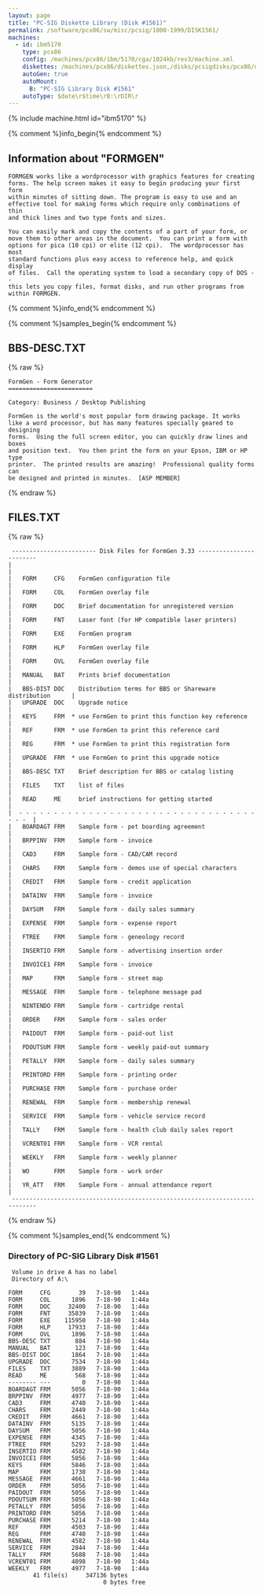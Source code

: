 ```yaml
---
layout: page
title: "PC-SIG Diskette Library (Disk #1561)"
permalink: /software/pcx86/sw/misc/pcsig/1000-1999/DISK1561/
machines:
  - id: ibm5170
    type: pcx86
    config: /machines/pcx86/ibm/5170/cga/1024kb/rev3/machine.xml
    diskettes: /machines/pcx86/diskettes.json,/disks/pcsigdisks/pcx86/diskettes.json
    autoGen: true
    autoMount:
      B: "PC-SIG Library Disk #1561"
    autoType: $date\r$time\rB:\rDIR\r
---
```


{% include machine.html id="ibm5170" %}

{% comment %}info_begin{% endcomment %}

## Information about "FORMGEN"

    FORMGEN works like a wordprocessor with graphics features for creating
    forms. The help screen makes it easy to begin producing your first form
    within minutes of sitting down. The program is easy to use and an
    effective tool for making forms which require only combinations of thin
    and thick lines and two type fonts and sizes.
    
    You can easily mark and copy the contents of a part of your form, or
    move them to other areas in the document.  You can print a form with
    options for pica (10 cpi) or elite (12 cpi).  The wordprocessor has most
    standard functions plus easy access to reference help, and quick display
    of files.  Call the operating system to load a secondary copy of DOS --
    this lets you copy files, format disks, and run other programs from
    within FORMGEN.
{% comment %}info_end{% endcomment %}

{% comment %}samples_begin{% endcomment %}

## BBS-DESC.TXT

{% raw %}
```
FormGen - Form Generator                                                       
========================                                                       
                                                                               
Category: Business / Desktop Publishing                                        
                                                                               
FormGen is the world's most popular form drawing package. It works     
like a word processor, but has many features specially geared to designing     
forms.  Using the full screen editor, you can quickly draw lines and boxes     
and position text.  You then print the form on your Epson, IBM or HP type      
printer.  The printed results are amazing!  Professional quality forms can     
be designed and printed in minutes.  [ASP MEMBER]                              
```
{% endraw %}

## FILES.TXT

{% raw %}
```
 ------------------------ Disk Files for FormGen 3.33 ------------------------ 
|                                                                             |
|   FORM     CFG    FormGen configuration file                                |
|   FORM     COL    FormGen overlay file                                      |
|   FORM     DOC    Brief documentation for unregistered version              |
|   FORM     FNT    Laser font (for HP compatible laser printers)             |
|   FORM     EXE    FormGen program                                           |
|   FORM     HLP    FormGen overlay file                                      |
|   FORM     OVL    FormGen overlay file                                      |
|   MANUAL   BAT    Prints brief documentation                                |
|   BBS-DIST DOC    Distribution terms for BBS or Shareware distribution      |
|   UPGRADE  DOC    Upgrade notice                                            |
|   KEYS     FRM  * use FormGen to print this function key reference          |
|   REF      FRM  * use FormGen to print this reference card                  |
|   REG      FRM  * use FormGen to print this registration form               |
|   UPGRADE  FRM  * use FormGen to print this upgrade notice                  |
|   BBS-DESC TXT    Brief description for BBS or catalog listing              |
|   FILES    TXT    list of files                                             |
|   READ     ME     brief instructions for getting started                    |
|  - - - - - - - - - - - - - - - - - - - - - - - - - - - - - - - - - - - - -  |
|   BOARDAGT FRM    Sample form - pet boarding agreement                      |
|   BRPPINV  FRM    Sample form - invoice                                     |
|   CAD3     FRM    Sample form - CAD/CAM record                              |
|   CHARS    FRM    Sample form - demos use of special characters             |
|   CREDIT   FRM    Sample form - credit application                          |
|   DATAINV  FRM    Sample form - invoice                                     |
|   DAYSUM   FRM    Sample form - daily sales summary                         |
|   EXPENSE  FRM    Sample form - expense report                              |
|   FTREE    FRM    Sample form - geneology record                            |
|   INSERTIO FRM    Sample form - advertising insertion order                 |
|   INVOICE1 FRM    Sample form - invoice                                     |
|   MAP      FRM    Sample form - street map                                  |
|   MESSAGE  FRM    Sample form - telephone message pad                       |
|   NINTENDO FRM    Sample form - cartridge rental                            |
|   ORDER    FRM    Sample form - sales order                                 |
|   PAIDOUT  FRM    Sample form - paid-out list                               |
|   PDOUTSUM FRM    Sample form - weekly paid-out summary                     |
|   PETALLY  FRM    Sample form - daily sales summary                         |
|   PRINTORD FRM    Sample form - printing order                              |
|   PURCHASE FRM    Sample form - purchase order                              |
|   RENEWAL  FRM    Sample form - membership renewal                          |
|   SERVICE  FRM    Sample form - vehicle service record                      |
|   TALLY    FRM    Sample form - health club daily sales report              |
|   VCRENT01 FRM    Sample form - VCR rental                                  |
|   WEEKLY   FRM    Sample form - weekly planner                              |
|   WO       FRM    Sample form - work order                                  |
|   YR_ATT   FRM    Sample Form - annual attendance report                    |
 ----------------------------------------------------------------------------- 
```
{% endraw %}

{% comment %}samples_end{% endcomment %}

### Directory of PC-SIG Library Disk #1561

     Volume in drive A has no label
     Directory of A:\

    FORM     CFG        39   7-18-90   1:44a
    FORM     COL      1896   7-18-90   1:44a
    FORM     DOC     32400   7-18-90   1:44a
    FORM     FNT     35839   7-18-90   1:44a
    FORM     EXE    115950   7-18-90   1:44a
    FORM     HLP     17933   7-18-90   1:44a
    FORM     OVL      1896   7-18-90   1:44a
    BBS-DESC TXT       884   7-18-90   1:44a
    MANUAL   BAT       123   7-18-90   1:44a
    BBS-DIST DOC      1864   7-18-90   1:44a
    UPGRADE  DOC      7534   7-18-90   1:44a
    FILES    TXT      3889   7-18-90   1:44a
    READ     ME        568   7-18-90   1:44a
    -------- ---         0   7-18-90   1:44a
    BOARDAGT FRM      5056   7-18-90   1:44a
    BRPPINV  FRM      4977   7-18-90   1:44a
    CAD3     FRM      4740   7-18-90   1:44a
    CHARS    FRM      2449   7-18-90   1:44a
    CREDIT   FRM      4661   7-18-90   1:44a
    DATAINV  FRM      5135   7-18-90   1:44a
    DAYSUM   FRM      5056   7-18-90   1:44a
    EXPENSE  FRM      4345   7-18-90   1:44a
    FTREE    FRM      5293   7-18-90   1:44a
    INSERTIO FRM      4582   7-18-90   1:44a
    INVOICE1 FRM      5056   7-18-90   1:44a
    KEYS     FRM      5846   7-18-90   1:44a
    MAP      FRM      1738   7-18-90   1:44a
    MESSAGE  FRM      4661   7-18-90   1:44a
    ORDER    FRM      5056   7-18-90   1:44a
    PAIDOUT  FRM      5056   7-18-90   1:44a
    PDOUTSUM FRM      5056   7-18-90   1:44a
    PETALLY  FRM      5056   7-18-90   1:44a
    PRINTORD FRM      5056   7-18-90   1:44a
    PURCHASE FRM      5214   7-18-90   1:44a
    REF      FRM      4503   7-18-90   1:44a
    REG      FRM      4740   7-18-90   1:44a
    RENEWAL  FRM      4582   7-18-90   1:44a
    SERVICE  FRM      2844   7-18-90   1:44a
    TALLY    FRM      5688   7-18-90   1:44a
    VCRENT01 FRM      4898   7-18-90   1:44a
    WEEKLY   FRM      4977   7-18-90   1:44a
           41 file(s)     347136 bytes
                               0 bytes free
